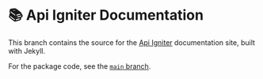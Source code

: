 # 📚 Api Igniter Documentation

This branch contains the source for the [Api Igniter](https://rodrigogalura.github.io/api-igniter) documentation site, built with Jekyll.

For the package code, see the [`main` branch](https://github.com/rodrigogalura/api-igniter).
